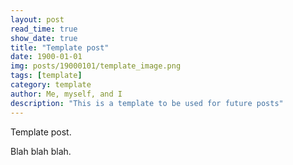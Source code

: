 ```yaml
---
layout: post
read_time: true
show_date: true
title: "Template post"
date: 1900-01-01
img: posts/19000101/template_image.png
tags: [template]
category: template
author: Me, myself, and I
description: "This is a template to be used for future posts"
---
```


Template post.

Blah blah blah.
